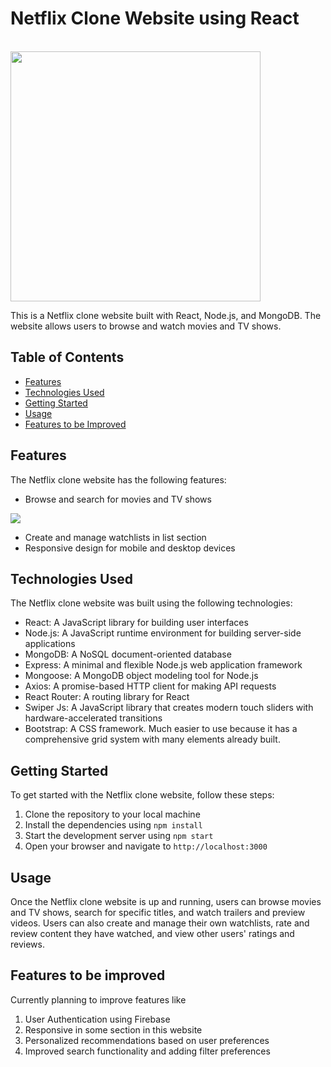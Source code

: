 <h1>Netflix Clone Website using React</h1> 
<br>
<img src='https://www.edigitalagency.com.au/wp-content/uploads/Netflix-logo-red-black-png.png' width='400'>
<br>


This is a Netflix clone website built with React, Node.js, and MongoDB. The website allows users to browse and watch movies and TV shows.


## Table of Contents

- [Features](#features)
- [Technologies Used](#technologies-used)
- [Getting Started](#getting-started)
- [Usage](#usage)
- [Features to be Improved](#features-to-be-improved)

## Features

The Netflix clone website has the following features:

- Browse and search for movies and TV shows

<img src='![image](https://user-images.githubusercontent.com/76722208/222393745-6c992ced-9cb8-4b81-a4eb-a892e07c3605.png)'>

- Create and manage watchlists in list section
- Responsive design for mobile and desktop devices

## Technologies Used

The Netflix clone website was built using the following technologies:

- React: A JavaScript library for building user interfaces
- Node.js: A JavaScript runtime environment for building server-side applications
- MongoDB: A NoSQL document-oriented database
- Express: A minimal and flexible Node.js web application framework
- Mongoose: A MongoDB object modeling tool for Node.js
- Axios: A promise-based HTTP client for making API requests
- React Router: A routing library for React
- Swiper Js: A JavaScript library that creates modern touch sliders with hardware-accelerated transitions 
- Bootstrap: A CSS framework. Much easier to use because it has a comprehensive grid system with many elements already built.

## Getting Started

To get started with the Netflix clone website, follow these steps:

1. Clone the repository to your local machine
2. Install the dependencies using `npm install`
3. Start the development server using `npm start`
4. Open your browser and navigate to `http://localhost:3000`

## Usage

Once the Netflix clone website is up and running, users can browse movies and TV shows, search for specific titles, and watch trailers and preview videos. Users can also create and manage their own watchlists, rate and review content they have watched, and view other users' ratings and reviews.


## Features to be improved 

Currently planning to improve features like 

1. User Authentication using Firebase 
2. Responsive in some section in this website
3. Personalized recommendations based on user preferences
4. Improved search functionality and adding filter preferences 
